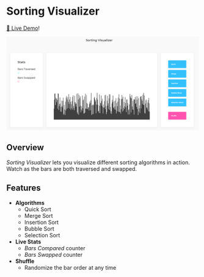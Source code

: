 # Sorting Visualizer

[🔗 Live Demo](https://allenchung01.github.io/SortingVisualizer/)!

![Sorting Demo GIF](./SortingPreview.png)

## Overview
_Sorting Visualizer_ lets you visualize different sorting algorithms in action. Watch as the bars are both traversed and swapped.

## Features
- **Algorithms**  
  - Quick Sort  
  - Merge Sort  
  - Insertion Sort  
  - Bubble Sort  
  - Selection Sort  
- **Live Stats**  
  - _Bars Compared_ counter  
  - _Bars Swapped_ counter  
- **Shuffle**  
  - Randomize the bar order at any time  
